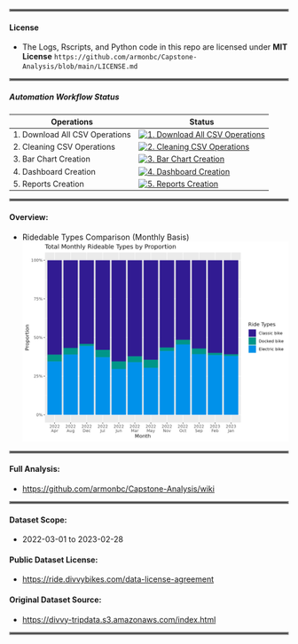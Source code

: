 <hr style="border:2px solid gray">

#### License
- The Logs, Rscripts, and Python code in this repo are licensed under <b>MIT License</b>
`https://github.com/armonbc/Capstone-Analysis/blob/main/LICENSE.md`

<hr style="border:2px solid gray">

##### Automation Workflow Status
| Operations | Status |
| --------- | ------ |
| 1. Download All CSV Operations | [![1. Download All CSV Operations](https://github.com/armonbc/Capstone-Analysis/actions/workflows/csv_prepare.yml/badge.svg)](https://github.com/armonbc/Capstone-Analysis/actions/workflows/csv_prepare.yml) |
| 2. Cleaning CSV Operations | [![2. Cleaning CSV Operations](https://github.com/armonbc/Capstone-Analysis/actions/workflows/csv_clean.yml/badge.svg)](https://github.com/armonbc/Capstone-Analysis/actions/workflows/csv_clean.yml) |
| 3. Bar Chart Creation | [![3. Bar Chart Creation](https://github.com/armonbc/Capstone-Analysis/actions/workflows/chart_bar.yml/badge.svg)](https://github.com/armonbc/Capstone-Analysis/actions/workflows/chart_bar.yml) |
| 4. Dashboard Creation | [![4. Dashboard Creation](https://github.com/armonbc/Capstone-Analysis/actions/workflows/chart_bar.yml/badge.svg)](https://github.com/armonbc/Capstone-Analysis/actions/workflows/chart_bar.yml) |
| 5. Reports Creation | [![5. Reports Creation](https://github.com/armonbc/Capstone-Analysis/actions/workflows/chart_bar.yml/badge.svg)](https://github.com/armonbc/Capstone-Analysis/actions/workflows/chart_bar.yml) |

<hr style="border:2px solid gray">

#### Overview:
- Ridedable Types Comparison (Monthly Basis)
![alt text](https://github.com/armonbc/Capstone-Analysis/blob/main/cleaned_graphs/rt_by_month.png?raw=true)

<hr style="border:2px solid gray">

#### Full Analysis:
- https://github.com/armonbc/Capstone-Analysis/wiki

<hr style="border:2px solid gray">

#### Dataset Scope:
- 2022-03-01 to 2023-02-28

#### Public Dataset License:
- https://ride.divvybikes.com/data-license-agreement

#### Original Dataset Source:
- https://divvy-tripdata.s3.amazonaws.com/index.html

<hr style="border:2px solid gray">
